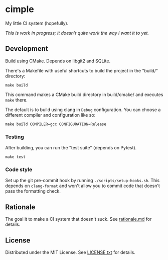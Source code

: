 cimple
======

My little CI system (hopefully).

_This is work in progress; it doesn't quite work the way I want it to yet._

Development
-----------

Build using CMake.
Depends on libgit2 and SQLite.

There's a Makefile with useful shortcuts to build the project in the "build/"
directory:

    make build

This command makes a CMake build directory in build/cmake/ and executes `make`
there.

The default is to build using clang in `Debug` configuration.
You can choose a different compiler and configuration like so:

    make build COMPILER=gcc CONFIGURATION=Release

### Testing

After building, you can run the "test suite" (depends on Pytest).

    make test

### Code style

Set up the git pre-commit hook by running `./scripts/setup-hooks.sh`.
This depends on `clang-format` and won't allow you to commit code that doesn't
pass the formatting check.

Rationale
---------

The goal it to make a CI system that doesn't suck.
See [rationale.md] for details.

[rationale.md]: doc/rationale.md

License
-------

Distributed under the MIT License.
See [LICENSE.txt] for details.

[LICENSE.txt]: LICENSE.txt
